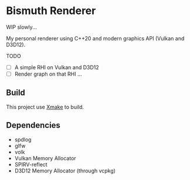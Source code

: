 # Bismuth Renderer

WIP slowly...

My personal renderer using C++20 and modern graphics API (Vulkan and D3D12).

TODO

* [ ] A simple RHI on Vulkan and D3D12
* [ ] Render graph on that RHI
...

## Build

This project use [Xmake](https://xmake.io/) to build.

## Dependencies

* spdlog
* glfw
* volk
* Vulkan Memory Allocator
* SPIRV-reflect
* D3D12 Memory Allocator (through vcpkg)
